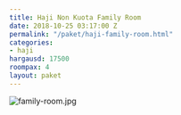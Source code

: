 ```yaml
---
title: Haji Non Kuota Family Room
date: 2018-10-25 03:17:00 Z
permalink: "/paket/haji-family-room.html"
categories:
- haji
hargausd: 17500
roompax: 4
layout: paket
---
```


![family-room.jpg](/uploads/family-room.jpg)